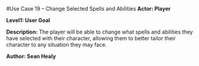 #Use Case 19 – Change Selected Spells and Abilities
**Actor: Player**

**Level1: User Goal**

**Description:** The player will be able to change what spells and abilities they have selected with their character, allowing them to better tailor their character to any situation they may face.

**Author: Sean Healy**
